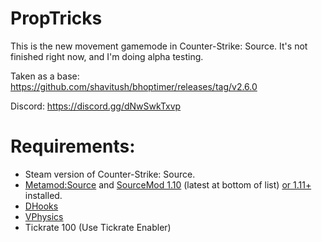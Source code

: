 # PropTricks
This is the new movement gamemode in Counter-Strike: Source. It's not finished right now, and I'm doing alpha testing.

Taken as a base: https://github.com/shavitush/bhoptimer/releases/tag/v2.6.0

Discord: https://discord.gg/dNwSwkTxvp

# Requirements:
* Steam version of Counter-Strike: Source.
* [Metamod:Source](https://www.sourcemm.net/downloads.php?branch=stable) and [SourceMod 1.10](https://www.sourcemod.net/smdrop/1.10/) (latest at bottom of list) [or 1.11+](https://www.sourcemod.net/downloads.php?branch=stable) installed.
* [DHooks](https://github.com/peace-maker/DHooks2/releases)
* [VPhysics](https://github.com/Haze1337/vphysics/releases)
* Tickrate 100 (Use Tickrate Enabler)
